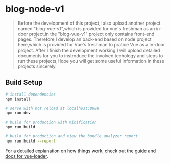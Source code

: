 # blog-node-v1

> Before the development of this project,I also upload another project named "blog-vue-v1",which is provided for vue's freshman as an in-door project,in the "blog-vue-v1" project only contains front-end pages.
Therefore,I develop an back-end based on node project here,which is provided for Vue's freshman to pratice Vue as a in-door project.
After I finish the development working,I will upload detailed documents for you to instroduce the involved techology and steps to run these projects,Hope you will get some useful information in these projects sincerely.


## Build Setup

``` bash
# install dependencies
npm install

# serve with hot reload at localhost:8088
npm run dev

# build for production with minification
npm run build

# build for production and view the bundle analyzer report
npm run build --report
```

For a detailed explanation on how things work, check out the [guide](http://vuejs-templates.github.io/webpack/) and [docs for vue-loader](http://vuejs.github.io/vue-loader).
